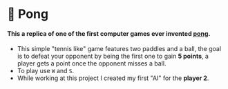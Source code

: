 # 🔲 Pong
#### This a replica of one of the first computer games ever invented [pong](https://en.wikipedia.org/wiki/Pong).
-  This simple "tennis like" game features two paddles and a ball, the goal is to defeat your opponent by being the first one to gain **5 points**, a player gets a point once the opponent misses a ball.
- To play use `W` and `S`.
- While working at this project I created my first "AI" for the **player 2**.
